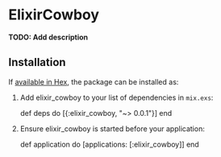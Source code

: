 # ElixirCowboy

**TODO: Add description**

## Installation

If [available in Hex](https://hex.pm/docs/publish), the package can be installed as:

  1. Add elixir_cowboy to your list of dependencies in `mix.exs`:

        def deps do
          [{:elixir_cowboy, "~> 0.0.1"}]
        end

  2. Ensure elixir_cowboy is started before your application:

        def application do
          [applications: [:elixir_cowboy]]
        end

